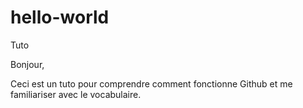 # hello-world
Tuto 

Bonjour,

Ceci est un tuto pour comprendre comment fonctionne Github et me familiariser avec le vocabulaire. 

